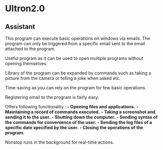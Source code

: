 # Ultron2.0

## Assistant

This program can execute basic operations on windows via emails.
The program can only be triggered from a specific email sent to the email attached to the program.

Useful program as it can be used to open multiple programs without opening themselves.

Library of the program can be expanded by commands such as taking a picture from the camera or telling a joke when asked etc. 

Time-saving as you can rely on the program for few basic operations.

Registering email to the program is fairly easy.

Offers following functionality :
**- Opening files and applications.**
**- Maintaining a record of commands executed.**
**- Taking a screenshot and sending it to the user.**
**- Shutting down the computer.**
**- Sending syntax of the commands for convenience of the user.**
**- Sending the log files of a specific date specified by the user.**
**- Closing the operations of the program.**

Nonstop runs in the background for real-time actions.
